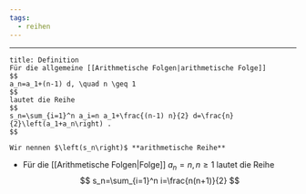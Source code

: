 ```yaml
---
tags:
  - reihen
---
```

***

```ad-important
title: Definition
Für die allgemeine [[Arithmetische Folgen|arithmetische Folge]]
$$
a_n=a_1+(n-1) d, \quad n \geq 1
$$
lautet die Reihe
$$
s_n=\sum_{i=1}^n a_i=n a_1+\frac{(n-1) n}{2} d=\frac{n}{2}\left(a_1+a_n\right) .
$$

Wir nennen $\left(s_n\right)$ **arithmetische Reihe**
```

- Für die [[Arithmetische Folgen|Folge]] $a_n=n, n \geq 1$ lautet die Reihe
$$
s_n=\sum_{i=1}^n i=\frac{n(n+1)}{2}
$$
